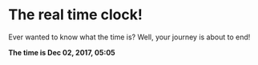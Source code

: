 # The real time clock!

Ever wanted to know what the time is? Well, your journey is about to end!

**The time is Dec 02, 2017, 05:05**